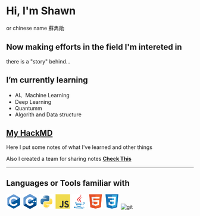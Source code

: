 # Hi, I'm Shawn

or chinese name 蘇雋勛

## Now making efforts in the field I'm intereted in

there is a "story" behind...

## I’m currently learning

- AI、Machine Learning
- Deep Learning
- Quantumm 
- Algorith and Data structure

## [My HackMD](https://hackmd.io/@ShawnNTU-CS)

Here I put some notes of what I've learned and other things

Also I created a team for sharing notes [**Check This**](https://hackmd.io/@NTU-NYCU-NTHU)

---

## Languages or Tools familiar with

<img src="https://raw.githubusercontent.com/devicons/devicon/master/icons/c/c-original.svg" alt="C" width="40" height="40"/>
<img src="https://raw.githubusercontent.com/devicons/devicon/master/icons/cplusplus/cplusplus-original.svg" alt="C++" width="40" height="40"/>
<img src="https://raw.githubusercontent.com/devicons/devicon/master/icons/python/python-original.svg" alt="python" width="40" height="40"/>
<img src="https://raw.githubusercontent.com/devicons/devicon/master/icons/javascript/javascript-original.svg" alt="javascript" width="40" height="40"/>
<img src="https://raw.githubusercontent.com/devicons/devicon/master/icons/java/java-original.svg" alt="java" width="40" height="40"/>
<img src="https://raw.githubusercontent.com/devicons/devicon/master/icons/html5/html5-original.svg" alt="HTML" width="40" height="40"/>
<img src="https://raw.githubusercontent.com/devicons/devicon/master/icons/css3/css3-original.svg" alt="CSS" width="40" height="40"/>
<img src="https://www.vectorlogo.zone/logos/git-scm/git-scm-icon.svg" alt="git" width="40" height="40"/>



